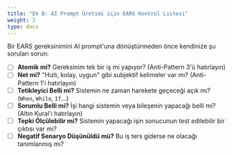 ```yaml
---
title: "Ek B: AI Prompt Üretimi için EARS Kontrol Listesi"
weight: 2
type: docs
---
```


Bir EARS gereksinimini AI prompt'una dönüştürmeden önce kendinize şu soruları sorun:

- [ ] **Atomik mi?** Gereksinim tek bir iş mi yapıyor? (Anti-Pattern 3'ü hatırlayın)
- [ ] **Net mi?** "Hızlı, kolay, uygun" gibi subjektif kelimeler var mı? (Anti-Pattern 1'i hatırlayın)
- [ ] **Tetikleyici Belli mi?** Sistemin ne zaman harekete geçeceği açık mı? (`When`, `While`, `If`...)
- [ ] **Sorumlu Belli mi?** İşi hangi sistemin veya bileşenin yapacağı belli mi? (Altın Kural'ı hatırlayın)
- [ ] **Tepki Ölçülebilir mi?** Sistemin yapacağı işin sonucunun test edilebilir bir çıktısı var mı?
- [ ] **Negatif Senaryo Düşünüldü mü?** Bu iş ters giderse ne olacağı tanımlanmış mı?
